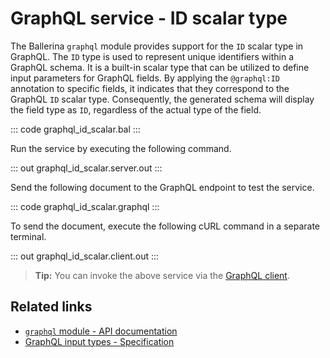 # GraphQL service - ID scalar type

The Ballerina `graphql` module provides support for the `ID` scalar type in GraphQL. The `ID` type is used to represent unique identifiers within a GraphQL schema. It is a built-in scalar type that can be utilized to define input parameters for GraphQL fields. By applying the `@graphql:ID` annotation to specific fields, it indicates that they correspond to the GraphQL `ID` scalar type. Consequently, the generated schema will display the field type as `ID`, regardless of the actual type of the field.

::: code graphql_id_scalar.bal :::

Run the service by executing the following command.

::: out graphql_id_scalar.server.out :::

Send the following document to the GraphQL endpoint to test the service.

::: code graphql_id_scalar.graphql :::

To send the document, execute the following cURL command in a separate terminal.

::: out graphql_id_scalar.client.out :::

>**Tip:** You can invoke the above service via the [GraphQL client](/learn/by-example/graphql-client-query-endpoint/).

## Related links
- [`graphql` module - API documentation](https://lib.ballerina.io/ballerina/graphql/latest)
- [GraphQL input types - Specification](/spec/graphql/#415-id)

